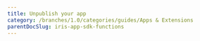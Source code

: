 ```yaml
---
title: Unpublish your app
category: /branches/1.0/categories/guides/Apps & Extensions
parentDocSlug: iris-app-sdk-functions
---
```



